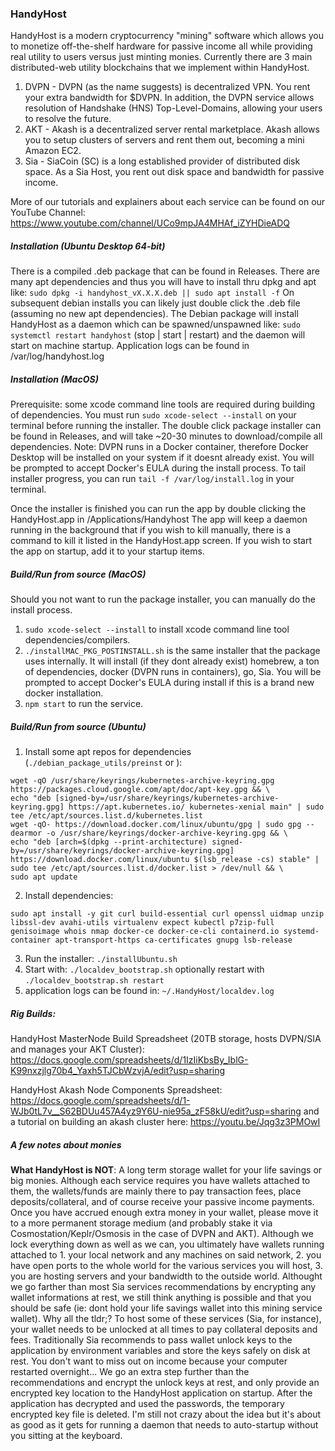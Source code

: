 ### HandyHost

HandyHost is a modern cryptocurrency "mining" software which allows you to monetize off-the-shelf hardware for passive income all while providing real utility to users versus just minting monies. Currently there are 3 main distributed-web utility blockchains that we implement within HandyHost. 
1. DVPN - DVPN (as the name suggests) is decentralized VPN. You rent your extra bandwidth for $DVPN. In addition, the DVPN service allows resolution of Handshake (HNS) Top-Level-Domains, allowing your users to resolve the future.
2. AKT - Akash is a decentralized server rental marketplace. Akash allows you to setup clusters of servers and rent them out, becoming a mini Amazon EC2.
3. Sia - SiaCoin (SC) is a long established provider of distributed disk space. As a Sia Host, you rent out disk space and bandwidth for passive income.

More of our tutorials and explainers about each service can be found on our YouTube Channel: https://www.youtube.com/channel/UCo9mpJA4MHAf_iZYHDieADQ

##### Installation (Ubuntu Desktop 64-bit)
There is a compiled .deb package that can be found in Releases. There are many apt dependencies and thus you will have to install thru dpkg and apt like:
```sudo dpkg -i handyhost_vX.X.X.deb || sudo apt install -f```
On subsequent debian installs you can likely just double click the .deb file (assuming no new apt dependencies). 
The Debian package will install HandyHost as a daemon which can be spawned/unspawned like:
```sudo systemctl restart handyhost``` (stop | start | restart)
and the daemon will start on machine startup. 
Application logs can be found in /var/log/handyhost.log

##### Installation (MacOS)
Prerequisite: some xcode command line tools are required during building of dependencies. You must run ```sudo xcode-select --install``` on your terminal before running the installer. The double click package installer can be found in Releases, and will take ~20-30 minutes to download/compile all dependencies.
Note: DVPN runs in a Docker container, therefore Docker Desktop will be installed on your system if it doesnt already exist. You will be prompted to accept Docker's EULA during the install process. 
To tail installer progress, you can run ```tail -f /var/log/install.log``` in your terminal.

Once the installer is finished you can run the app by double clicking the HandyHost.app in /Applications/Handyhost
The app will keep a daemon running in the background that if you wish to kill manually, there is a command to kill it listed in the HandyHost.app screen.
If you wish to start the app on startup, add it to your startup items.

##### Build/Run from source (MacOS)
Should you not want to run the package installer, you can manually do the install process. 
1. ```sudo xcode-select --install``` to install xcode command line tool dependencies/compilers.
2. ```./installMAC_PKG_POSTINSTALL.sh``` is the same installer that the package uses internally. It will install (if they dont already exist) homebrew, a ton of dependencies, docker (DVPN runs in containers), go, Sia. You will be prompted to accept Docker's EULA during install if this is a brand new docker installation.
3. ```npm start``` to run the service.

##### Build/Run from source (Ubuntu)
1. Install some apt repos for dependencies (```./debian_package_utils/preinst``` or ):
```
wget -qO /usr/share/keyrings/kubernetes-archive-keyring.gpg https://packages.cloud.google.com/apt/doc/apt-key.gpg && \
echo "deb [signed-by=/usr/share/keyrings/kubernetes-archive-keyring.gpg] https://apt.kubernetes.io/ kubernetes-xenial main" | sudo tee /etc/apt/sources.list.d/kubernetes.list
wget -qO- https://download.docker.com/linux/ubuntu/gpg | sudo gpg --dearmor -o /usr/share/keyrings/docker-archive-keyring.gpg && \
echo "deb [arch=$(dpkg --print-architecture) signed-by=/usr/share/keyrings/docker-archive-keyring.gpg] https://download.docker.com/linux/ubuntu $(lsb_release -cs) stable" | sudo tee /etc/apt/sources.list.d/docker.list > /dev/null && \
sudo apt update
```
2. Install dependencies:
```
sudo apt install -y git curl build-essential curl openssl uidmap unzip libssl-dev avahi-utils virtualenv expect kubectl p7zip-full genisoimage whois nmap docker-ce docker-ce-cli containerd.io systemd-container apt-transport-https ca-certificates gnupg lsb-release
```
3. Run the installer:
```./installUbuntu.sh```
4. Start with:
```./localdev_bootstrap.sh``` optionally restart with ```./localdev_bootstrap.sh restart```
5. application logs can be found in: ```~/.HandyHost/localdev.log```

##### Rig Builds:

HandyHost MasterNode Build Spreadsheet (20TB storage, hosts DVPN/SIA and manages your AKT Cluster):
https://docs.google.com/spreadsheets/d/1IzIiKbsBy_IblG-K99nxzjlg70b4_Yaxh5TJCbWzvjA/edit?usp=sharing

HandyHost Akash Node Components Spreadsheet:
https://docs.google.com/spreadsheets/d/1-WJb0tL7v__S62BDUu457A4yz9Y6U-nie95a_zF58kU/edit?usp=sharing
and a tutorial on building an akash cluster here: https://youtu.be/Jqg3z3PMOwI

##### A few notes about monies

**What HandyHost is NOT**: A long term storage wallet for your life savings or big monies. Although each service requires you have wallets attached to them, the wallets/funds are mainly there to pay transaction fees, place deposits/collateral, and of course receive your passive income payments. Once you have accrued enough extra money in your wallet, please move it to a more permanent storage medium (and probably stake it via Cosmostation/Keplr/Osmosis in the case of DVPN and AKT). 
Although we lock everything down as well as we can, you ultimately have wallets running attached to 1. your local network and any machines on said network, 2. you have open ports to the whole world for the various services you will host, 3. you are hosting servers and your bandwidth to the outside world. 
Althought we go farther than most Sia services recommendations by encrypting any wallet informations at rest, we still think anything is possible and that you should be safe (ie: dont hold your life savings wallet into this mining service wallet). 
Why all the tldr;? To host some of these services (Sia, for instance), your wallet needs to be unlocked at all times to pay collateral deposits and fees. Traditionally Sia recommends to pass wallet unlock keys to the application by environment variables and store the keys safely on disk at rest. You don't want to miss out on income because your computer restarted overnight... 
We go an extra step further than the recommendations and encrypt the unlock keys at rest, and only provide an encrypted key location to the HandyHost application on startup. After the application has decrypted and used the passwords, the temporary encrypted key file is deleted.
I'm still not crazy about the idea but it's about as good as it gets for running a daemon that needs to auto-startup without you sitting at the keyboard.

